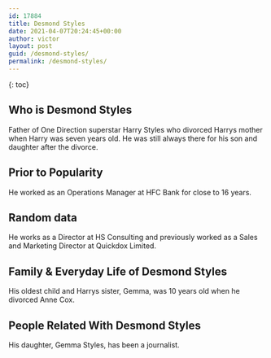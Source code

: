 ```yaml
---
id: 17884
title: Desmond Styles
date: 2021-04-07T20:24:45+00:00
author: victor
layout: post
guid: /desmond-styles/
permalink: /desmond-styles/
---
```



{: toc}


## Who is Desmond Styles



Father of One Direction superstar Harry Styles who divorced Harrys mother when Harry was seven years old. He was still always there for his son and daughter after the divorce.

                
                
                
## Prior to Popularity



He worked as an Operations Manager at HFC Bank for close to 16 years.

                
                
                
## Random data



He works as a Director at HS Consulting and previously worked as a Sales and Marketing Director at Quickdox Limited.

                
                
                
## Family & Everyday Life of Desmond Styles



His oldest child and Harrys sister, Gemma, was 10 years old when he divorced Anne Cox.

                
                
                
## People Related With Desmond Styles



His daughter, Gemma Styles, has been a journalist.

                
              
            
          
          
          